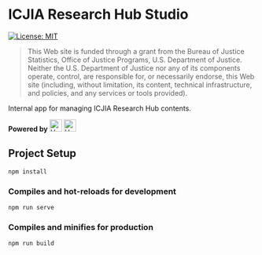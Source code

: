 # ICJIA Research Hub Studio

[![License: MIT](https://img.shields.io/badge/License-MIT-yellow.svg)](https://opensource.org/licenses/MIT)


> This Web site is funded through a grant from the Bureau of Justice Statistics, Office of Justice Programs, U.S. Department of Justice. Neither the U.S. Department of Justice nor any of its components operate, control, are responsible for, or necessarily endorse, this Web site (including, without limitation, its content, technical infrastructure, and policies, and any services or tools provided).

Internal app for managing ICJIA Research Hub contents.

**Powered by** [<img alt="Vue.js logo" src="https://camo.githubusercontent.com/728ce9f78c3139e76fa69925ad7cc502e32795d2/68747470733a2f2f7675656a732e6f72672f696d616765732f6c6f676f2e706e67" height="25">](https://vuejs.org/) [<img alt="Vuetify.js logo" src="https://camo.githubusercontent.com/41759602ad091b02adf7b4986b55b0a870471b98/68747470733a2f2f63646e2e767565746966796a732e636f6d2f696d616765732f6c6f676f732f6c6f676f2e737667" height="25" />](https://vuetifyjs.com/)

## Project Setup

```
npm install
```

### Compiles and hot-reloads for development

```
npm run serve
```

### Compiles and minifies for production

```
npm run build
```



